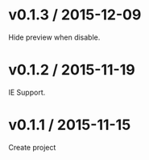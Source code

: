 # v0.1.3 / 2015-12-09

Hide preview when disable.

# v0.1.2 / 2015-11-19

IE Support.

# v0.1.1 / 2015-11-15

Create project
